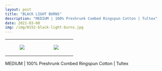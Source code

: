 ```yaml
---
layout: post
title: "BLACK LIGHT BURNS"
description: "MEDIUM | 100% Preshrunk Combed Ringspun Cotton | Tultex"
date: 2021-03-08
img: /img/0152-black-light-burns.jpg
---
```




<table style="width:100%;"><tr><td style="vertical-align:top;">
      <figure class="tmblr-full" data-orig-height="2048" data-orig-width="1365" data-orig-src="https://concertshirts.netlify.app/shirts/0152/0152-01.jpg"><img src="https://64.media.tumblr.com/2d19b259fd13e9132b31e27a7baabaf6/562cc2c08e3a60c0-66/s540x810/75f7ab0ca0fd08090ce86a338f284d49e41bbdb2.jpg" data-orig-height="2048" data-orig-width="1365" data-orig-src="https://concertshirts.netlify.app/shirts/0152/0152-01.jpg"/></figure></td>
    <td style="vertical-align:top;">
      <figure class="tmblr-full" data-orig-height="2048" data-orig-width="1365" data-orig-src="https://concertshirts.netlify.app/shirts/0152/0152-02.jpg"><img src="https://64.media.tumblr.com/69bccfd7815eaf4c85d9d456ca1b3bb4/562cc2c08e3a60c0-c6/s540x810/89b6a3f389779a21550b6a1c76e2c8f422665b6d.jpg" data-orig-height="2048" data-orig-width="1365" data-orig-src="https://concertshirts.netlify.app/shirts/0152/0152-02.jpg"/></figure></td>
  </tr></table><p>
  MEDIUM | 100% Preshrunk Combed Ringspun Cotton | Tultex
</p>
